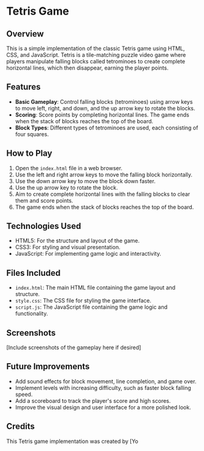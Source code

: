 # Tetris Game

## Overview

This is a simple implementation of the classic Tetris game using HTML, CSS, and JavaScript. Tetris is a tile-matching puzzle video game where players manipulate falling blocks called tetrominoes to create complete horizontal lines, which then disappear, earning the player points.

## Features

- **Basic Gameplay**: Control falling blocks (tetrominoes) using arrow keys to move left, right, and down, and the up arrow key to rotate the blocks.
- **Scoring**: Score points by completing horizontal lines. The game ends when the stack of blocks reaches the top of the board.
- **Block Types**: Different types of tetrominoes are used, each consisting of four squares.

## How to Play

1. Open the `index.html` file in a web browser.
2. Use the left and right arrow keys to move the falling block horizontally.
3. Use the down arrow key to move the block down faster.
4. Use the up arrow key to rotate the block.
5. Aim to create complete horizontal lines with the falling blocks to clear them and score points.
6. The game ends when the stack of blocks reaches the top of the board.

## Technologies Used

- HTML5: For the structure and layout of the game.
- CSS3: For styling and visual presentation.
- JavaScript: For implementing game logic and interactivity.

## Files Included

- `index.html`: The main HTML file containing the game layout and structure.
- `style.css`: The CSS file for styling the game interface.
- `script.js`: The JavaScript file containing the game logic and functionality.

## Screenshots

[Include screenshots of the gameplay here if desired]

## Future Improvements

- Add sound effects for block movement, line completion, and game over.
- Implement levels with increasing difficulty, such as faster block falling speed.
- Add a scoreboard to track the player's score and high scores.
- Improve the visual design and user interface for a more polished look.

## Credits

This Tetris game implementation was created by [Yo
